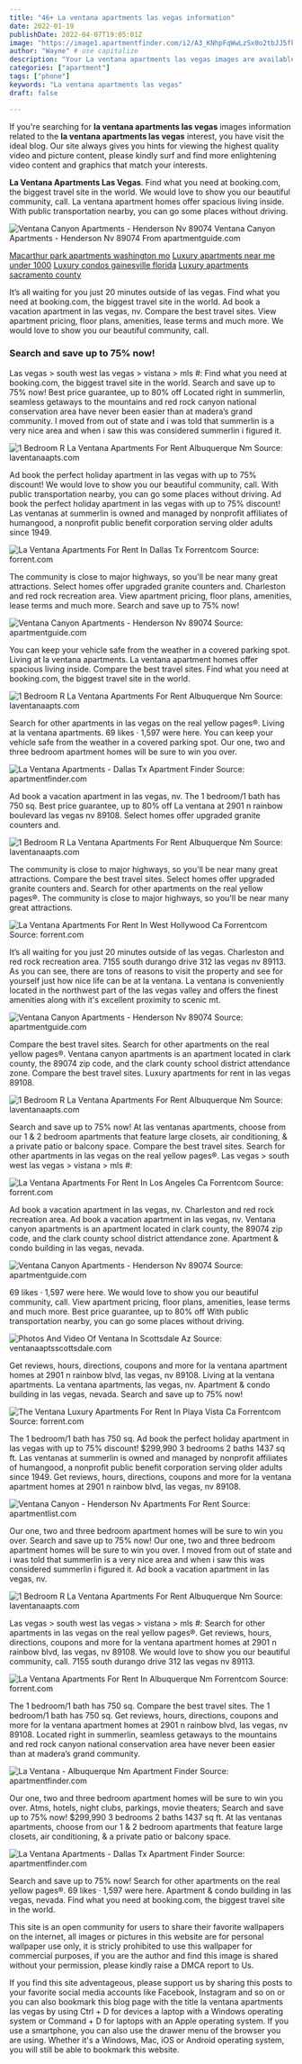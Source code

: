 ```yaml
---
title: "46+ La ventana apartments las vegas information"
date: 2022-01-19
publishDate: 2022-04-07T19:05:01Z
image: "https://image1.apartmentfinder.com/i2/A3_KNhpFqWwLzSx0o2tbJJ5fkIx8CExg8H-5EMt0jT8/111/la-ventana-apartments-dallas-tx-building-photo.jpg"
author: "Wayne" # use capitalize
description: "Your La ventana apartments las vegas images are available. La ventana apartments las vegas are a topic that is being searched for and liked by netizens now. You can Download the La ventana apartments las vegas files here. Find and Download all free photos and vectors."
categories: ["apartment"]
tags: ["phone"]
keywords: "La ventana apartments las vegas"
draft: false

---
```


If you're searching for **la ventana apartments las vegas** images information related to the **la ventana apartments las vegas** interest, you have visit the ideal  blog.  Our site always  gives you  hints  for viewing  the highest  quality video and picture  content, please kindly surf and find more enlightening video content and graphics  that match your interests.

**La Ventana Apartments Las Vegas**. Find what you need at booking.com, the biggest travel site in the world. We would love to show you our beautiful community, call. La ventana apartment homes offer spacious living inside. With public transportation nearby, you can go some places without driving.

![Ventana Canyon Apartments - Henderson Nv 89074](https://rentpath-res.cloudinary.com/$img_current/t_3x2_jpg_xl/cacf00d9cceceb9513f16599cc8cfa6b "Ventana Canyon Apartments - Henderson Nv 89074")
Ventana Canyon Apartments - Henderson Nv 89074 From apartmentguide.com

[Macarthur park apartments washington mo](/macarthur-park-apartments-washington-mo/)
[Luxury apartments near me under 1000](/luxury-apartments-near-me-under-1000/)
[Luxury condos gainesville florida](/luxury-condos-gainesville-florida/)
[Luxury apartments sacramento county](/luxury-apartments-sacramento-county/)

It’s all waiting for you just 20 minutes outside of las vegas. Find what you need at booking.com, the biggest travel site in the world. Ad book a vacation apartment in las vegas, nv. Compare the best travel sites. View apartment pricing, floor plans, amenities, lease terms and much more. We would love to show you our beautiful community, call.

### Search and save up to 75% now!

Las vegas &gt; south west las vegas &gt; vistana &gt; mls #: Find what you need at booking.com, the biggest travel site in the world. Search and save up to 75% now! Best price guarantee, up to 80% off Located right in summerlin, seamless getaways to the mountains and red rock canyon national conservation area have never been easier than at madera’s grand community. I moved from out of state and i was told that summerlin is a very nice area and when i saw this was considered summerlin i figured it.


![1 Bedroom R La Ventana Apartments For Rent Albuquerque Nm](https://s3-us-west-2.amazonaws.com/mktapts/images/bascom/267LVN/gallery/b3d4f45c188b7f2c03a4777f14032e91.jpg "1 Bedroom R La Ventana Apartments For Rent Albuquerque Nm")
Source: laventanaapts.com

Ad book the perfect holiday apartment in las vegas with up to 75% discount! We would love to show you our beautiful community, call. With public transportation nearby, you can go some places without driving. Ad book the perfect holiday apartment in las vegas with up to 75% discount! Las ventanas at summerlin is owned and managed by nonprofit affiliates of humangood, a nonprofit public benefit corporation serving older adults since 1949.

![La Ventana Apartments For Rent In Dallas Tx Forrentcom](https://images1.forrent.com/i2/EQT-2b86NtiiJREdw2zPB6M4KPMzK6SQaF_jdhveiiQ/112/image.jpg "La Ventana Apartments For Rent In Dallas Tx Forrentcom")
Source: forrent.com

The community is close to major highways, so you&#039;ll be near many great attractions. Select homes offer upgraded granite counters and. Charleston and red rock recreation area. View apartment pricing, floor plans, amenities, lease terms and much more. Search and save up to 75% now!

![Ventana Canyon Apartments - Henderson Nv 89074](https://rentpath-res.cloudinary.com/$img_current/t_3x2_jpg_xl/95fabc8c8bf35a50fb854dfd8f35ab6b "Ventana Canyon Apartments - Henderson Nv 89074")
Source: apartmentguide.com

You can keep your vehicle safe from the weather in a covered parking spot. Living at la ventana apartments. La ventana apartment homes offer spacious living inside. Compare the best travel sites. Find what you need at booking.com, the biggest travel site in the world.

![1 Bedroom R La Ventana Apartments For Rent Albuquerque Nm](https://s3-us-west-2.amazonaws.com/mktapts/images/bascom/267LVN/gallery/d636e999d9f42b3cb8c151518c72c63f.jpg "1 Bedroom R La Ventana Apartments For Rent Albuquerque Nm")
Source: laventanaapts.com

Search for other apartments in las vegas on the real yellow pages®. Living at la ventana apartments. 69 likes · 1,597 were here. You can keep your vehicle safe from the weather in a covered parking spot. Our one, two and three bedroom apartment homes will be sure to win you over.

![La Ventana Apartments - Dallas Tx Apartment Finder](https://image1.apartmentfinder.com/i2/E_4A1jpeu_-kJmu3uo-Wup6DQuEjH6s7Yr8iXinpu1s/111/la-ventana-apartments-dallas-tx-building-photo.jpg "La Ventana Apartments - Dallas Tx Apartment Finder")
Source: apartmentfinder.com

Ad book a vacation apartment in las vegas, nv. The 1 bedroom/1 bath has 750 sq. Best price guarantee, up to 80% off La ventana at 2901 n rainbow boulevard las vegas nv 89108. Select homes offer upgraded granite counters and.

![1 Bedroom R La Ventana Apartments For Rent Albuquerque Nm](https://s3-us-west-2.amazonaws.com/mktapts/images/bascom/267LVN/gallery/6bec1e982476b6df9c7617a37894223b.jpg "1 Bedroom R La Ventana Apartments For Rent Albuquerque Nm")
Source: laventanaapts.com

The community is close to major highways, so you&#039;ll be near many great attractions. Compare the best travel sites. Select homes offer upgraded granite counters and. Search for other apartments on the real yellow pages®. The community is close to major highways, so you&#039;ll be near many great attractions.

![La Ventana Apartments For Rent In West Hollywood Ca Forrentcom](https://images1.forrent.com/i2/0VRDiM8Vj0pV8gLVTVQfUxpgOhBckMNIotBB_naa_Ow/117/image.jpg "La Ventana Apartments For Rent In West Hollywood Ca Forrentcom")
Source: forrent.com

It’s all waiting for you just 20 minutes outside of las vegas. Charleston and red rock recreation area. 7155 south durango drive 312 las vegas nv 89113. As you can see, there are tons of reasons to visit the property and see for yourself just how nice life can be at la ventana. La ventana is conveniently located in the northwest part of the las vegas valley and offers the finest amenities along with it&#039;s excellent proximity to scenic mt.

![Ventana Canyon Apartments - Henderson Nv 89074](https://rentpath-res.cloudinary.com/$img_current/t_3x2_jpg_xl/cacf00d9cceceb9513f16599cc8cfa6b "Ventana Canyon Apartments - Henderson Nv 89074")
Source: apartmentguide.com

Compare the best travel sites. Search for other apartments on the real yellow pages®. Ventana canyon apartments is an apartment located in clark county, the 89074 zip code, and the clark county school district attendance zone. Compare the best travel sites. Luxury apartments for rent in las vegas 89108.

![1 Bedroom R La Ventana Apartments For Rent Albuquerque Nm](https://s3-us-west-2.amazonaws.com/mktapts/images/bascom/267LVN/floorplans/1bedroom1bathroomrenovated.jpg "1 Bedroom R La Ventana Apartments For Rent Albuquerque Nm")
Source: laventanaapts.com

Search and save up to 75% now! At las ventanas apartments, choose from our 1 &amp; 2 bedroom apartments that feature large closets, air conditioning, &amp; a private patio or balcony space. Compare the best travel sites. Search for other apartments in las vegas on the real yellow pages®. Las vegas &gt; south west las vegas &gt; vistana &gt; mls #:

![La Ventana Apartments For Rent In Los Angeles Ca Forrentcom](https://images1.forrent.com/i2/0ooNe1zDWPIAXOeaMif1IPYzKv3q8iVquTHMtfo5jCA/117/image.jpg "La Ventana Apartments For Rent In Los Angeles Ca Forrentcom")
Source: forrent.com

Ad book a vacation apartment in las vegas, nv. Charleston and red rock recreation area. Ad book a vacation apartment in las vegas, nv. Ventana canyon apartments is an apartment located in clark county, the 89074 zip code, and the clark county school district attendance zone. Apartment &amp; condo building in las vegas, nevada.

![Ventana Canyon Apartments - Henderson Nv 89074](https://rentpath-res.cloudinary.com/$img_current/t_3x2_jpg_md/46c91210420a61b404bb0fd782a4e1c0 "Ventana Canyon Apartments - Henderson Nv 89074")
Source: apartmentguide.com

69 likes · 1,597 were here. We would love to show you our beautiful community, call. View apartment pricing, floor plans, amenities, lease terms and much more. Best price guarantee, up to 80% off With public transportation nearby, you can go some places without driving.

![Photos And Video Of Ventana In Scottsdale Az](https://resource.rentcafe.com/image/upload/f_auto,q_auto/s3/2/35048/28b179b7-5fd6-48fa-8ebf-ed2fb8676c3a_rw_1920.jpg?width=956&amp;height=637&amp;mode=max "Photos And Video Of Ventana In Scottsdale Az")
Source: ventanaaptsscottsdale.com

Get reviews, hours, directions, coupons and more for la ventana apartment homes at 2901 n rainbow blvd, las vegas, nv 89108. Living at la ventana apartments. La ventana apartments, las vegas, nv. Apartment &amp; condo building in las vegas, nevada. Search and save up to 75% now!

![The Ventana Luxury Apartments For Rent In Playa Vista Ca Forrentcom](https://images1.forrent.com/i2/YiJE8OmuQmn9cko9RnhYBWUYiNbenjvpjO6r468Wi08/112/image.jpg "The Ventana Luxury Apartments For Rent In Playa Vista Ca Forrentcom")
Source: forrent.com

The 1 bedroom/1 bath has 750 sq. Ad book the perfect holiday apartment in las vegas with up to 75% discount! $299,990 3 bedrooms 2 baths 1437 sq ft. Las ventanas at summerlin is owned and managed by nonprofit affiliates of humangood, a nonprofit public benefit corporation serving older adults since 1949. Get reviews, hours, directions, coupons and more for la ventana apartment homes at 2901 n rainbow blvd, las vegas, nv 89108.

![Ventana Canyon - Henderson Nv Apartments For Rent](https://res.cloudinary.com/apartmentlist/image/upload/c_fill,dpr_auto,f_auto,g_center,h_415,q_auto,w_640/07281d773fa04bc4eb5765e69c6b9536.jpg "Ventana Canyon - Henderson Nv Apartments For Rent")
Source: apartmentlist.com

Our one, two and three bedroom apartment homes will be sure to win you over. Search and save up to 75% now! Our one, two and three bedroom apartment homes will be sure to win you over. I moved from out of state and i was told that summerlin is a very nice area and when i saw this was considered summerlin i figured it. Ad book a vacation apartment in las vegas, nv.

![1 Bedroom R La Ventana Apartments For Rent Albuquerque Nm](https://s3-us-west-2.amazonaws.com/mktapts/images/bascom/267LVN/gallery/03e34c9eba8b68e6a6c267654aea81f6.jpg "1 Bedroom R La Ventana Apartments For Rent Albuquerque Nm")
Source: laventanaapts.com

Las vegas &gt; south west las vegas &gt; vistana &gt; mls #: Search for other apartments in las vegas on the real yellow pages®. Get reviews, hours, directions, coupons and more for la ventana apartment homes at 2901 n rainbow blvd, las vegas, nv 89108. We would love to show you our beautiful community, call. 7155 south durango drive 312 las vegas nv 89113.

![La Ventana Apartments For Rent In Albuquerque Nm Forrentcom](https://images1.forrent.com/i2/NpfscHPqDvXYHZBcqNHUfS_eA43WcZk21BflOu-64H0/117/image.jpg "La Ventana Apartments For Rent In Albuquerque Nm Forrentcom")
Source: forrent.com

The 1 bedroom/1 bath has 750 sq. Compare the best travel sites. The 1 bedroom/1 bath has 750 sq. Get reviews, hours, directions, coupons and more for la ventana apartment homes at 2901 n rainbow blvd, las vegas, nv 89108. Located right in summerlin, seamless getaways to the mountains and red rock canyon national conservation area have never been easier than at madera’s grand community.

![La Ventana - Albuquerque Nm Apartment Finder](https://image1.apartmentfinder.com/i2/OZBhQiUE4-gIVOWZ0L1x2FHQJ9e3oHWQdEPcTUXVHMM/111/la-ventana-albuquerque-nm-building-photo.jpg "La Ventana - Albuquerque Nm Apartment Finder")
Source: apartmentfinder.com

Our one, two and three bedroom apartment homes will be sure to win you over. Atms, hotels, night clubs, parkings, movie theaters; Search and save up to 75% now! $299,990 3 bedrooms 2 baths 1437 sq ft. At las ventanas apartments, choose from our 1 &amp; 2 bedroom apartments that feature large closets, air conditioning, &amp; a private patio or balcony space.

![La Ventana Apartments - Dallas Tx Apartment Finder](https://image1.apartmentfinder.com/i2/A3_KNhpFqWwLzSx0o2tbJJ5fkIx8CExg8H-5EMt0jT8/111/la-ventana-apartments-dallas-tx-building-photo.jpg "La Ventana Apartments - Dallas Tx Apartment Finder")
Source: apartmentfinder.com

Search and save up to 75% now! Search for other apartments on the real yellow pages®. 69 likes · 1,597 were here. Apartment &amp; condo building in las vegas, nevada. Find what you need at booking.com, the biggest travel site in the world.

This site is an open community for users to share their favorite wallpapers on the internet, all images or pictures in this website are for personal wallpaper use only, it is stricly prohibited to use this wallpaper for commercial purposes, if you are the author and find this image is shared without your permission, please kindly raise a DMCA report to Us.

If you find this site adventageous, please support us by sharing this posts to your favorite social media accounts like Facebook, Instagram and so on or you can also bookmark this blog page with the title la ventana apartments las vegas by using Ctrl + D for devices a laptop with a Windows operating system or Command + D for laptops with an Apple operating system. If you use a smartphone, you can also use the drawer menu of the browser you are using. Whether it's a Windows, Mac, iOS or Android operating system, you will still be able to bookmark this website.
